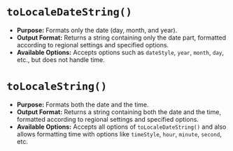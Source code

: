 # `toLocaleDateString()`

- **Purpose:** Formats only the date (day, month, and year).
- **Output Format:** Returns a string containing only the date part, formatted according to regional settings and specified options.
- **Available Options:** Accepts options such as `dateStyle`, `year`, `month`, `day`, etc., but does not handle time.

# `toLocaleString()`

- **Purpose:** Formats both the date and the time.
- **Output Format:** Returns a string containing both the date and the time, formatted according to regional settings and specified options.
- **Available Options:** Accepts all options of `toLocaleDateString()` and also allows formatting time with options like `timeStyle`, `hour`, `minute`, `second`, etc.
